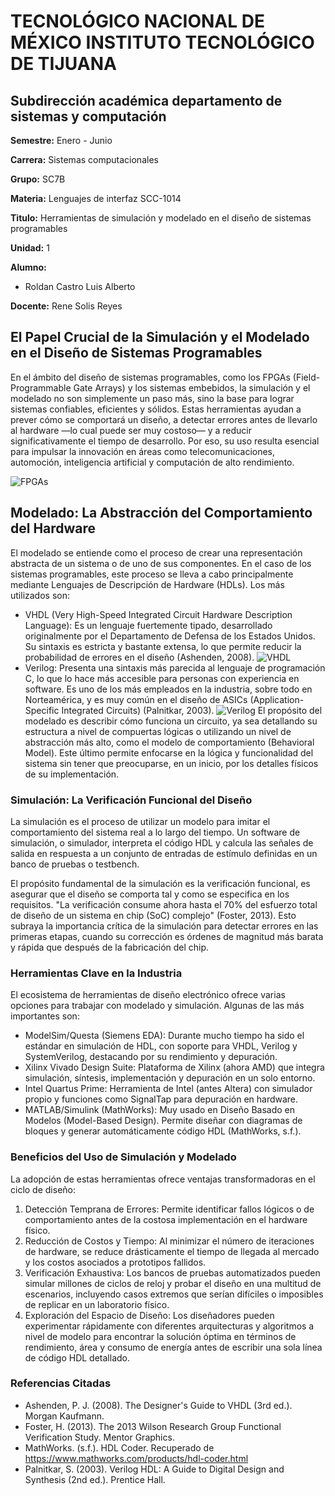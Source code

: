 # TECNOLÓGICO NACIONAL DE MÉXICO INSTITUTO TECNOLÓGICO DE TIJUANA
## Subdirección académica departamento de sistemas y computación

**Semestre:** Enero - Junio

**Carrera:** Sistemas computacionales

**Grupo:** SC7B

**Materia:** Lenguajes de interfaz SCC-1014

**Titulo:** Herramientas de simulación y modelado en el diseño de sistemas programables
 
**Unidad:** 1

**Alumno:** 
 - Roldan Castro Luis Alberto

**Docente:**
  Rene Solis Reyes

## **El Papel Crucial de la Simulación y el Modelado en el Diseño de Sistemas Programables**
En el ámbito del diseño de sistemas programables, como los FPGAs (Field-Programmable Gate Arrays) y los sistemas embebidos, la simulación y el modelado no son simplemente un paso más, sino la base para lograr sistemas confiables, eficientes y sólidos. Estas herramientas ayudan a prever cómo se comportará un diseño, a detectar errores antes de llevarlo al hardware —lo cual puede ser muy costoso— y a reducir significativamente el tiempo de desarrollo. Por eso, su uso resulta esencial para impulsar la innovación en áreas como telecomunicaciones, automoción, inteligencia artificial y computación de alto rendimiento.

![FPGAs](https://digitalsystemdesign.in/wp-content/uploads/2019/05/test_ckt.png)

## Modelado: La Abstracción del Comportamiento del Hardware
El modelado se entiende como el proceso de crear una representación abstracta de un sistema o de uno de sus componentes. En el caso de los sistemas programables, este proceso se lleva a cabo principalmente mediante Lenguajes de Descripción de Hardware (HDLs). Los más utilizados son:
- VHDL (Very High-Speed Integrated Circuit Hardware Description Language): Es un lenguaje fuertemente tipado, desarrollado originalmente por el Departamento de Defensa de los Estados Unidos. Su sintaxis es estricta y bastante extensa, lo que permite reducir la probabilidad de errores en el diseño (Ashenden, 2008).
![VHDL](https://www.fpgakey.com/uploads/images/original/20200619/015014vhdl.jpg)
- Verilog: Presenta una sintaxis más parecida al lenguaje de programación C, lo que lo hace más accesible para personas con experiencia en software. Es uno de los más empleados en la industria, sobre todo en Norteamérica, y es muy común en el diseño de ASICs (Application-Specific Integrated Circuits) (Palnitkar, 2003).
![Verilog](https://numato.com/help/wp-content/uploads/2016/04/mimasv2leds.png)
El propósito del modelado es describir cómo funciona un circuito, ya sea detallando su estructura a nivel de compuertas lógicas o utilizando un nivel de abstracción más alto, como el modelo de comportamiento (Behavioral Model). Este último permite enfocarse en la lógica y funcionalidad del sistema sin tener que preocuparse, en un inicio, por los detalles físicos de su implementación.

### Simulación: La Verificación Funcional del Diseño
La simulación es el proceso de utilizar un modelo para imitar el comportamiento del sistema real a lo largo del tiempo. Un software de simulación, o simulador, interpreta el código HDL y calcula las señales de salida en respuesta a un conjunto de entradas de estímulo definidas en un banco de pruebas o testbench.

El propósito fundamental de la simulación es la verificación funcional, es asegurar que el diseño se comporta tal y como se especifica en los requisitos. "La verificación consume ahora hasta el 70% del esfuerzo total de diseño de un sistema en chip (SoC) complejo" (Foster, 2013). Esto subraya la importancia crítica de la simulación para detectar errores en las primeras etapas, cuando su corrección es órdenes de magnitud más barata y rápida que después de la fabricación del chip.

### Herramientas Clave en la Industria
El ecosistema de herramientas de diseño electrónico ofrece varias opciones para trabajar con modelado y simulación. Algunas de las más importantes son:
- ModelSim/Questa (Siemens EDA): Durante mucho tiempo ha sido el estándar en simulación de HDL, con soporte para VHDL, Verilog y SystemVerilog, destacando por su rendimiento y depuración.
- Xilinx Vivado Design Suite: Plataforma de Xilinx (ahora AMD) que integra simulación, síntesis, implementación y depuración en un solo entorno.
- Intel Quartus Prime: Herramienta de Intel (antes Altera) con simulador propio y funciones como SignalTap para depuración en hardware.
- MATLAB/Simulink (MathWorks): Muy usado en Diseño Basado en Modelos (Model-Based Design). Permite diseñar con diagramas de bloques y generar automáticamente código HDL (MathWorks, s.f.).

### Beneficios del Uso de Simulación y Modelado
La adopción de estas herramientas ofrece ventajas transformadoras en el ciclo de diseño:
1.	Detección Temprana de Errores: Permite identificar fallos lógicos o de comportamiento antes de la costosa implementación en el hardware físico.
2.	Reducción de Costos y Tiempo: Al minimizar el número de iteraciones de hardware, se reduce drásticamente el tiempo de llegada al mercado y los costos asociados a prototipos fallidos.
3.	Verificación Exhaustiva: Los bancos de pruebas automatizados pueden simular millones de ciclos de reloj y probar el diseño en una multitud de escenarios, incluyendo casos extremos que serían difíciles o imposibles de replicar en un laboratorio físico.
4.	Exploración del Espacio de Diseño: Los diseñadores pueden experimentar rápidamente con diferentes arquitecturas y algoritmos a nivel de modelo para encontrar la solución óptima en términos de rendimiento, área y consumo de energía antes de escribir una sola línea de código HDL detallado.

### Referencias Citadas
- Ashenden, P. J. (2008). The Designer's Guide to VHDL (3rd ed.). Morgan Kaufmann.
- Foster, H. (2013). The 2013 Wilson Research Group Functional Verification Study. Mentor Graphics.
- MathWorks. (s.f.). HDL Coder. Recuperado de https://www.mathworks.com/products/hdl-coder.html
- Palnitkar, S. (2003). Verilog HDL: A Guide to Digital Design and Synthesis (2nd ed.). Prentice Hall.
